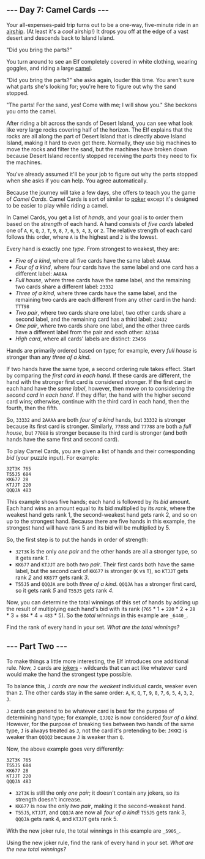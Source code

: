 ﻿## --- Day 7: Camel Cards ---

Your all-expenses-paid trip turns out to be a one-way, five-minute ride in an  [airship](https://en.wikipedia.org/wiki/Airship). (At least it's a  _cool_  airship!) It drops you off at the edge of a vast desert and descends back to Island Island.

"Did you bring the parts?"

You turn around to see an Elf completely covered in white clothing, wearing goggles, and riding a large  [camel](https://en.wikipedia.org/wiki/Dromedary).

"Did you bring the parts?" she asks again, louder this time. You aren't sure what parts she's looking for; you're here to figure out why the sand stopped.

"The parts! For the sand, yes! Come with me; I will show you." She beckons you onto the camel.

After riding a bit across the sands of Desert Island, you can see what look like very large rocks covering half of the horizon. The Elf explains that the rocks are all along the part of Desert Island that is directly above Island Island, making it hard to even get there. Normally, they use big machines to move the rocks and filter the sand, but the machines have broken down because Desert Island recently stopped receiving the  _parts_  they need to fix the machines.

You've already assumed it'll be your job to figure out why the parts stopped when she asks if you can help. You agree automatically.

Because the journey will take a few days, she offers to teach you the game of  _Camel Cards_. Camel Cards is sort of similar to  [poker](https://en.wikipedia.org/wiki/List_of_poker_hands)  except it's designed to be easier to play while riding a camel.

In Camel Cards, you get a list of  _hands_, and your goal is to order them based on the  _strength_  of each hand. A hand consists of  _five cards_  labeled one of  `A`,  `K`,  `Q`,  `J`,  `T`,  `9`,  `8`,  `7`,  `6`,  `5`,  `4`,  `3`, or  `2`. The relative strength of each card follows this order, where  `A`  is the highest and  `2`  is the lowest.

Every hand is exactly one  _type_. From strongest to weakest, they are:

-   _Five of a kind_, where all five cards have the same label:  `AAAAA`
-   _Four of a kind_, where four cards have the same label and one card has a different label:  `AA8AA`
-   _Full house_, where three cards have the same label, and the remaining two cards share a different label:  `23332`
-   _Three of a kind_, where three cards have the same label, and the remaining two cards are each different from any other card in the hand:  `TTT98`
-   _Two pair_, where two cards share one label, two other cards share a second label, and the remaining card has a third label:  `23432`
-   _One pair_, where two cards share one label, and the other three cards have a different label from the pair and each other:  `A23A4`
-   _High card_, where all cards' labels are distinct:  `23456`

Hands are primarily ordered based on type; for example, every  _full house_  is stronger than any  _three of a kind_.

If two hands have the same type, a second ordering rule takes effect. Start by comparing the  _first card in each hand_. If these cards are different, the hand with the stronger first card is considered stronger. If the first card in each hand have the  _same label_, however, then move on to considering the  _second card in each hand_. If they differ, the hand with the higher second card wins; otherwise, continue with the third card in each hand, then the fourth, then the fifth.

So,  `33332`  and  `2AAAA`  are both  _four of a kind_  hands, but  `33332`  is stronger because its first card is stronger. Similarly,  `77888`  and  `77788`  are both a  _full house_, but  `77888`  is stronger because its third card is stronger (and both hands have the same first and second card).

To play Camel Cards, you are given a list of hands and their corresponding  _bid_  (your puzzle input). For example:

```
32T3K 765
T55J5 684
KK677 28
KTJJT 220
QQQJA 483

```

This example shows five hands; each hand is followed by its  _bid_  amount. Each hand wins an amount equal to its bid multiplied by its  _rank_, where the weakest hand gets rank 1, the second-weakest hand gets rank 2, and so on up to the strongest hand. Because there are five hands in this example, the strongest hand will have rank 5 and its bid will be multiplied by 5.

So, the first step is to put the hands in order of strength:

-   `32T3K`  is the only  _one pair_  and the other hands are all a stronger type, so it gets rank  _1_.
-   `KK677`  and  `KTJJT`  are both  _two pair_. Their first cards both have the same label, but the second card of  `KK677`  is stronger (`K`  vs  `T`), so  `KTJJT`  gets rank  _2_  and  `KK677`  gets rank  _3_.
-   `T55J5`  and  `QQQJA`  are both  _three of a kind_.  `QQQJA`  has a stronger first card, so it gets rank  _5_  and  `T55J5`  gets rank  _4_.

Now, you can determine the total winnings of this set of hands by adding up the result of multiplying each hand's bid with its rank (`765`  * 1 +  `220`  * 2 +  `28`  * 3 +  `684`  * 4 +  `483`  * 5). So the  _total winnings_  in this example are  `_6440_`.

Find the rank of every hand in your set.  _What are the total winnings?_

## --- Part Two ---

To make things a little more interesting, the Elf introduces one additional rule. Now,  `J`  cards are  [jokers](https://en.wikipedia.org/wiki/Joker_(playing_card))  - wildcards that can act like whatever card would make the hand the strongest type possible.

To balance this,  _`J`  cards are now the weakest_  individual cards, weaker even than  `2`. The other cards stay in the same order:  `A`,  `K`,  `Q`,  `T`,  `9`,  `8`,  `7`,  `6`,  `5`,  `4`,  `3`,  `2`,  `J`.

`J`  cards can pretend to be whatever card is best for the purpose of determining hand type; for example,  `QJJQ2`  is now considered  _four of a kind_. However, for the purpose of breaking ties between two hands of the same type,  `J`  is always treated as  `J`, not the card it's pretending to be:  `JKKK2`  is weaker than  `QQQQ2`  because  `J`  is weaker than  `Q`.

Now, the above example goes very differently:

```
32T3K 765
T55J5 684
KK677 28
KTJJT 220
QQQJA 483

```

-   `32T3K`  is still the only  _one pair_; it doesn't contain any jokers, so its strength doesn't increase.
-   `KK677`  is now the only  _two pair_, making it the second-weakest hand.
-   `T55J5`,  `KTJJT`, and  `QQQJA`  are now all  _four of a kind_!  `T55J5`  gets rank 3,  `QQQJA`  gets rank 4, and  `KTJJT`  gets rank 5.

With the new joker rule, the total winnings in this example are  `_5905_`.

Using the new joker rule, find the rank of every hand in your set.  _What are the new total winnings?_